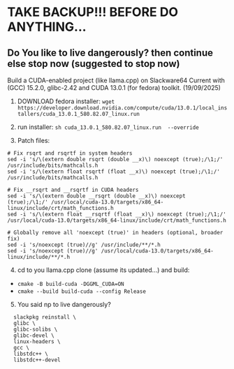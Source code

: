 # TAKE BACKUP!!! BEFORE DO ANYTHING...
## Do You like to live dangerously? then continue else stop now **(suggested to stop now)**

Build a CUDA-enabled project (like llama.cpp) on Slackware64 Current with (GCC) 15.2.0, glibc-2.42 and CUDA 13.0.1 (for fedora) toolkit. (19/09/2025)

1. DOWNLOAD fedora installer: `wget https://developer.download.nvidia.com/compute/cuda/13.0.1/local_installers/cuda_13.0.1_580.82.07_linux.run`

2. run installer: `sh cuda_13.0.1_580.82.07_linux.run  --override`

3. Patch files:
```
# Fix rsqrt and rsqrtf in system headers
sed -i 's/\(extern double rsqrt (double __x)\) noexcept (true);/\1;/' /usr/include/bits/mathcalls.h
sed -i 's/\(extern float rsqrtf (float __x)\) noexcept (true);/\1;/' /usr/include/bits/mathcalls.h

# Fix __rsqrt and __rsqrtf in CUDA headers
sed -i 's/\(extern double __rsqrt (double __x)\) noexcept (true);/\1;/' /usr/local/cuda-13.0/targets/x86_64-linux/include/crt/math_functions.h
sed -i 's/\(extern float __rsqrtf (float __x)\) noexcept (true);/\1;/' /usr/local/cuda-13.0/targets/x86_64-linux/include/crt/math_functions.h

# Globally remove all 'noexcept (true)' in headers (optional, broader fix)
sed -i 's/noexcept (true)//g' /usr/include/**/*.h
sed -i 's/noexcept (true)//g' /usr/local/cuda-13.0/targets/x86_64-linux/include/**/*.h
```

4. cd to you llama.cpp clone (assume its updated...) and build:
 - `cmake -B build-cuda -DGGML_CUDA=ON`
 - `cmake --build build-cuda --config Release`

 5. You said np to live dangerously?
    
```
  slackpkg reinstall \
  glibc \
  glibc-solibs \
  glibc-devel \
  linux-headers \
  gcc \
  libstdc++ \
  libstdc++-devel
  ```
